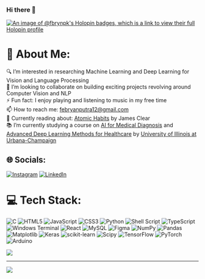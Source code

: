 ### Hi there 👋


<!-- 🔭 I’m currently working on ...
- 🤔 I’m looking for help with ...

-->
[![An image of @fbrynpk's Holopin badges, which is a link to view their full Holopin profile](https://holopin.me/fbrynpk)](https://holopin.io/@fbrynpk)
# 💫 About Me:
🔍 I’m interested in researching Machine Learning and Deep Learning for Vision and Language Processing<br>👯 I’m looking to collaborate on building exciting projects revolving around Computer Vision and NLP<br>⚡ Fun fact: I enjoy playing and listening to music in my free time<br>📫 How to reach me: febryanputra12@gmail.com<br>💬 Currently reading about: [Atomic Habits](https://www.amazon.com/Atomic-Habits-Proven-Build-Break/dp/0735211299) by James Clear<br>📚 I’m currently studying a course on [AI for Medical Diagnosis](https://www.coursera.org/learn/ai-for-medical-diagnosis/home/week/1) and [Advanced Deep Learning Methods for Healthcare](https://www.coursera.org/learn/advanced-deep-learning-methods-healthcare/home/week/1) by [University of Illinois at Urbana-Champaign](https://illinois.edu/)


## 🌐 Socials:
[![Instagram](https://img.shields.io/badge/Instagram-%23E4405F.svg?logo=Instagram&logoColor=white)](https://instagram.com/fbrynpk) [![LinkedIn](https://img.shields.io/badge/LinkedIn-%230077B5.svg?logo=linkedin&logoColor=white)](https://linkedin.com/in/febryan-putra-kartika-592934207/) 

# 💻 Tech Stack:
![C](https://img.shields.io/badge/c-%2300599C.svg?style=flat&logo=c&logoColor=white) ![HTML5](https://img.shields.io/badge/html5-%23E34F26.svg?style=flat&logo=html5&logoColor=white) ![JavaScript](https://img.shields.io/badge/javascript-%23323330.svg?style=flat&logo=javascript&logoColor=%23F7DF1E) ![CSS3](https://img.shields.io/badge/css3-%231572B6.svg?style=flat&logo=css3&logoColor=white) ![Python](https://img.shields.io/badge/python-3670A0?style=flat&logo=python&logoColor=ffdd54) ![Shell Script](https://img.shields.io/badge/shell_script-%23121011.svg?style=flat&logo=gnu-bash&logoColor=white) ![TypeScript](https://img.shields.io/badge/typescript-%23007ACC.svg?style=flat&logo=typescript&logoColor=white) ![Windows Terminal](https://img.shields.io/badge/Windows%20Terminal-%234D4D4D.svg?style=flat&logo=windows-terminal&logoColor=white) ![React](https://img.shields.io/badge/react-%2320232a.svg?style=flat&logo=react&logoColor=%2361DAFB) ![MySQL](https://img.shields.io/badge/mysql-4479A1.svg?style=flat&logo=mysql&logoColor=white) ![Figma](https://img.shields.io/badge/figma-%23F24E1E.svg?style=flat&logo=figma&logoColor=white) ![NumPy](https://img.shields.io/badge/numpy-%23013243.svg?style=flat&logo=numpy&logoColor=white) ![Pandas](https://img.shields.io/badge/pandas-%23150458.svg?style=flat&logo=pandas&logoColor=white) ![Matplotlib](https://img.shields.io/badge/Matplotlib-%23ffffff.svg?style=flat&logo=Matplotlib&logoColor=black) ![Keras](https://img.shields.io/badge/Keras-%23D00000.svg?style=flat&logo=Keras&logoColor=white) ![scikit-learn](https://img.shields.io/badge/scikit--learn-%23F7931E.svg?style=flat&logo=scikit-learn&logoColor=white) ![Scipy](https://img.shields.io/badge/SciPy-%230C55A5.svg?style=flat&logo=scipy&logoColor=%white) ![TensorFlow](https://img.shields.io/badge/TensorFlow-%23FF6F00.svg?style=flat&logo=TensorFlow&logoColor=white) ![PyTorch](https://img.shields.io/badge/PyTorch-%23EE4C2C.svg?style=flat&logo=PyTorch&logoColor=white) ![Arduino](https://img.shields.io/badge/-Arduino-00979D?style=flat&logo=Arduino&logoColor=white)

![](https://github-readme-stats.vercel.app/api/top-langs/?username=fbrynpk&theme=tokyonight&hide_border=false&include_all_commits=false&count_private=false&layout=compact)

---
[![](https://visitcount.itsvg.in/api?id=fbrynpk&icon=10&color=9)](https://visitcount.itsvg.in)

<!-- Proudly created with GPRM ( https://gprm.itsvg.in ) -->
